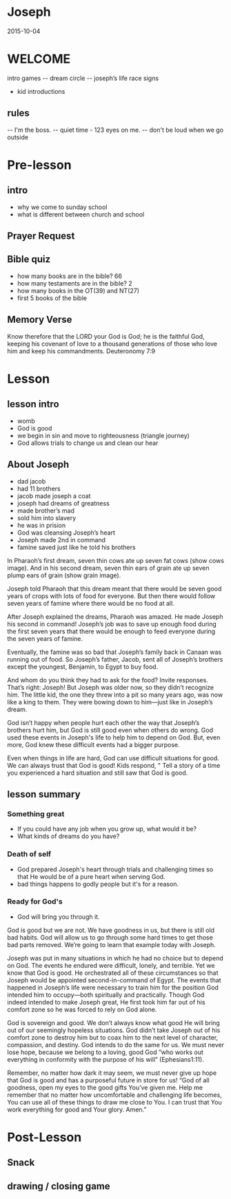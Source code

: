# Joseph

2015-10-04

# WELCOME 

intro games
-- dream circle
-- joseph’s life race signs

- kid introductions

## rules
-- I'm the boss.
-- quiet time - 123 eyes on me.
-- don't be loud when we go outside

# Pre-lesson

## intro
- why we come to sunday school
- what is different between church and school

## Prayer Request

## Bible quiz
- how many books are in the bible? 66
- how many testaments are in the bible? 2
- how many books in the OT(39) and NT(27)
- first 5 books of the bible

## Memory Verse
Know therefore that the LORD your God is God; he is the faithful God, keeping his covenant of love to a thousand generations of those who love him and keep his commandments.
Deuteronomy 7:9
# Lesson

## lesson intro
- womb
- God is good
- we begin in sin and move to righteousness (triangle journey)
- God allows trials to change us and clean our hear

## About Joseph
- dad jacob
- had 11 brothers
- jacob made joseph a coat
- joseph had dreams of greatness
- made brother’s mad
- sold him into slavery
- he was in prision
- God was cleansing Joseph’s heart
- Joseph made 2nd in command
- famine saved just like he told his brothers


In Pharaoh’s first dream, seven thin cows ate up seven fat cows (show cows image). And in his second dream, seven thin ears of grain ate up seven plump ears of grain (show grain image). 

Joseph told Pharaoh that this dream meant that there would be seven good years of crops with lots of food for everyone. But then there would follow seven years of famine where there would be no food at all. 

After Joseph explained the dreams, Pharaoh was amazed. He made Joseph his second in command! Joseph’s job was to save up enough food during the first seven years that there would be enough to feed everyone during the seven years of famine. 

Eventually, the famine was so bad that Joseph’s family back in Canaan was running out of food. So Joseph’s father, Jacob, sent all of Joseph’s brothers except the youngest, Benjamin, to Egypt to buy food. 

And whom do you think they had to ask for the food? Invite responses. That’s right: Joseph! But Joseph was older now, so they didn’t recognize him. The little kid, the one they threw into a pit so many years ago, was now like a king to them. They were bowing down to him—just like in Joseph’s dream.

God isn’t happy when people hurt each other the way that Joseph’s brothers hurt him, but God is still good even when others do wrong. God used these events in Joseph's life to help him to depend on God. But, even more, God knew these difficult events had a bigger purpose.

Even when things in life are hard, God can use difficult situations for good. We can always trust that God is good! Kids respond, " Tell a story of a time you experienced a hard situation and still saw that God is good.

## lesson summary

### Something great
- If you could have any job when you grow up, what would it be?
- What kinds of dreams do you have?

### Death of self
- God prepared Joseph's heart through trials and challenging times so that He would be of a pure heart when serving God.
- bad things happens to godly people but it's for a reason.

### Ready for God's
- God will bring you through it.

God is good but we are not. We have goodness in us, but there is still old bad habits. God will allow us to go through some hard times to get those bad parts removed. We’re going to learn that example today with Joseph.

Joseph was put in many situations in which he had no choice but to depend on God. The events he endured were difficult, lonely, and terrible. Yet we know that God is good. He orchestrated all of these circumstances so that Joseph would be appointed second-in-command of Egypt. The events that happened in Joseph’s life were necessary to train him for the position God intended him to occupy—both spiritually and practically. Though God indeed intended to make Joseph great, He first took him far out of his comfort zone so he was forced to rely on God alone.

God is sovereign and good. We don’t always know what good He will bring out of our seemingly hopeless situations. God didn’t take Joseph out of his comfort zone to destroy him but to coax him to the next level of character, compassion, and destiny. God intends to do the same for us. We must never lose hope, because we belong to a loving, good God “who works out everything in conformity with the purpose of his will” (Ephesians1:11).

Remember, no matter how dark it may seem, we must never give up hope that God is good and has a purposeful future in store for us! “God of all goodness, open my eyes to the good gifts You’ve given me. Help me remember that no matter how uncomfortable and challenging life becomes, You can use all of these things to draw me close to You. I can trust that You work everything for good and Your glory. Amen.”
# Post-Lesson

## Snack

## drawing / closing game

